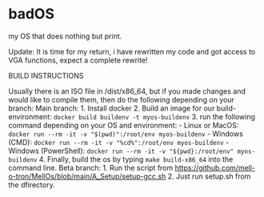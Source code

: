 # badOS
my OS that does nothing but print.

Update: It is time for my return, i have rewritten my code and got access to VGA functions, expect a complete rewrite!

BUILD INSTRUCTIONS

Usually there is an ISO file in /dist/x86_64, but if you made changes and would like to compile them, then do the following depending on your branch:
Main branch:
     1. Install docker
     2. Build an image for our build-environment:
     `docker build buildenv -t myos-buildenv`
     3. run the following command depending on your OS and environment:
      - Linux or MacOS: `docker run --rm -it -v "$(pwd)":/root/env myos-buildenv`
      - Windows (CMD): `docker run --rm -it -v "%cd%":/root/env myos-buildenv`
      - Windows (PowerShell): `docker run --rm -it -v "${pwd}:/root/env" myos-buildenv`
     4. Finally, build the os by typing `make build-x86_64` into the command line.
Beta branch:
     1. Run the script from https://github.com/mell-o-tron/MellOs/blob/main/A_Setup/setup-gcc.sh
     2. Just run setup.sh from the dfirectory.
